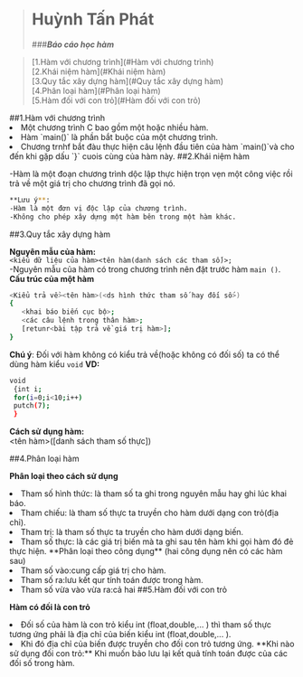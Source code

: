 ># **Huỳnh Tấn Phát**
>
>###***Báo cáo học hàm***

>[1.Hàm với chương trình](#Hàm với chương trình)  
>[2.Khái niệm hàm](#Khái niệm hàm)  
>[3.Quy tắc xây dựng hàm](#Quy tắc xây dựng hàm)  
>[4.Phân loại hàm](#Phân loại hàm)  
>[5.Hàm đối với con trỏ](#Hàm đối với con trỏ)  

<a name="Hàm với chương trình">
##1.Hàm với chương trình
<li> Một chương trình C bao gồm một hoặc nhiều hàm.  
<li> Hàm `main()` là phần bắt buộc của một chương trình.  
<li> Chương trnhf bắt đàu thực hiện câu lệnh đầu tiên của hàm `main()`và cho đến khi gặp dấu `}` cuois cùng của hàm này.  

<a name="Khái niệm hàm">
##2.Khái niệm hàm  

  -Hàm là một đoạn chương trình dộc lập thực hiện trọn vẹn một công việc rồi trả về một giá trị cho chương trình đã gọi nó.  
  ```sh
  **Lưu ý**:  
  -Hàm là một đơn vị độc lập của chương trình.  
  -Không cho phép xây dựng một hàm bên trong một hàm khác.  
  ```
  
<a name="Quy tắc xây dựng hàm">
##3.Quy tắc xây dựng hàm  
  
 **Nguyên mẫu của hàm:**  
  `<kiểu dữ liệu của hàm><tên hàm(danh sách các tham số)>;`  
  -Nguyên mẫu của hàm có trong chương trình nên đặt trước hàm `main ()`.  
  **Cấu trúc của một hàm**
  ```sh
  <Kiểu trả về><tên hàm>(<ds hình thức tham số hay đối số>)
  {
     <khai báo biến cục bộ>;
     <các câu lệnh trong thân hàm>;
     [retunr<bài tập trả về giá trị hàm>];
  }
  ```
  **Chú ý**: Đối với hàm không có kiểu trả về(hoặc không có đối số) ta có thể dùng hàm kiểu `void`
  **VD:**
 ```sh
 void 
  {int i;
  for(i=0;i<10;i++) 
  putch(7);
  }
 ```
  **Cách sử dụng hàm:**  
 <tên hàm>([danh sách tham số thực])
 
<a name="Phân loại hàm">
##4.Phân loại hàm  
 
 **Phân loại theo cách sử dụng**  
 <li>Tham số hình thức: là tham số ta ghi trong nguyên mẫu hay ghi lúc khai báo.  
 <li>Tham chiếu: là tham số thực ta truyền cho hàm dưới dạng con trỏ(địa chỉ).  
 <li>Tham trị: là tham số thực ta truyền cho hàm dưới dạng biến.  
 <li>Tham số thực: là các giá trị biến mà ta ghi sau tên hàm khi gọi hàm đó đẻ thực hiện.  
 **Phân loại theo công dụng** (hai công dụng nên có các hàm sau)
 <li>Tham số vào:cung cấp giá trị cho hàm.  
 <li>Tham số ra:lưu kết qur tính toán được trong hàm.  
 <li>Tham số vừa vào vừa ra:cả hai   
 
<a name="Hàm đối với con trỏ">
##5.Hàm đối với con trỏ
 
**Hàm có đối là con trỏ**  
 <li>Đối số của hàm là con trỏ kiểu int (float,double,... ) thì tham số thực tương ứng phải là địa chỉ của biến kiểu int (float,double,... ).
<li>Khi đó địa chỉ của biến được truyền cho đối con trỏ tương ứng.  
**Khi nào sử dụng đối con trỏ:** Khi muốn bảo lưu lại kết quả tính toán được của các đối số trong hàm.  
